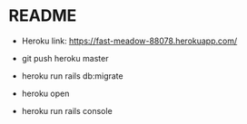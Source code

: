 # README

* Heroku link: https://fast-meadow-88078.herokuapp.com/

* git push heroku master
* heroku run rails db:migrate
* heroku open
* heroku run rails console
